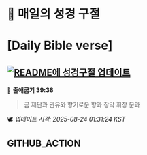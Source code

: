 # 🙏 매일의 성경 구절
# [Daily Bible verse]
## [![README에 성경구절 업데이트](https://github.com/DONGSUKA/first_test/actions/workflows/update-readme-bible.yml/badge.svg)](https://github.com/DONGSUKA/first_test/actions/workflows/update-readme-bible.yml)
<!-- START_BIBLE_VERSE -->
📖 **출애굽기 39:38**
> 금 제단과 관유와 향기로운 향과 장막 휘장 문과

🕊️ _업데이트 시각: 2025-08-24 01:31:24 KST_
  <!-- END_BIBLE_VERSE -->
## GITHUB_ACTION
